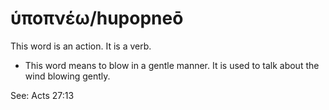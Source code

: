 # ὑποπνέω/hupopneō
This word is an action. It is a verb.
* This word means to blow in a gentle manner. It is used to talk about the wind blowing gently.

See: Acts 27:13
